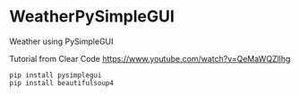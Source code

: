 # WeatherPySimpleGUI
Weather using PySimpleGUI

Tutorial from Clear Code https://www.youtube.com/watch?v=QeMaWQZllhg

```
pip install pysimplegui
pip install beautifulsoup4
```
